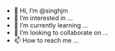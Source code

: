 - 👋 Hi, I’m @singhjm
- 👀 I’m interested in ...
- 🌱 I’m currently learning ...
- 💞️ I’m looking to collaborate on ...
- 📫 How to reach me ...

<!---
singhjm/singhjm is a ✨ special ✨ repository because its `README.md` (this file) appears on your GitHub profile.
You can click the Preview link to take a look at your changes.
--->
